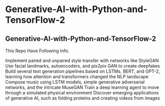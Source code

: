 # Generative-AI-with-Python-and-TensorFlow-2
Generative-AI-with-Python-and-TensorFlow-2
--------------------
This Repo Have Following Info.

Implement paired and unpaired style transfer with networks like StyleGAN
Use facial landmarks, autoencoders, and pix2pix GAN to create deepfakes
Build several text generation pipelines based on LSTMs, BERT, and GPT-2, learning how attention and transformers changed the NLP landscape
Compose music using LSTM models, simple generative adversarial networks, and the intricate MuseGAN
Train a deep learning agent to move through a simulated physical environment
Discover emerging applications of generative AI, such as folding proteins and creating videos from images
